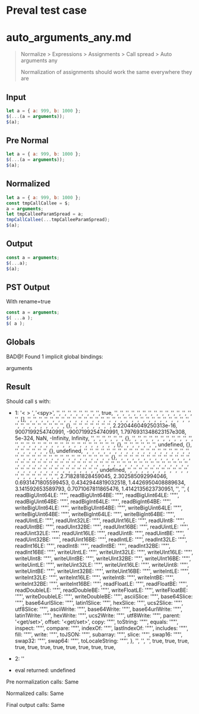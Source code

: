 # Preval test case

# auto_arguments_any.md

> Normalize > Expressions > Assignments > Call spread > Auto arguments any
>
> Normalization of assignments should work the same everywhere they are

## Input

`````js filename=intro
let a = { a: 999, b: 1000 };
$(...(a = arguments));
$(a);
`````

## Pre Normal


`````js filename=intro
let a = { a: 999, b: 1000 };
$(...(a = arguments));
$(a);
`````

## Normalized


`````js filename=intro
let a = { a: 999, b: 1000 };
const tmpCallCallee = $;
a = arguments;
let tmpCalleeParamSpread = a;
tmpCallCallee(...tmpCalleeParamSpread);
$(a);
`````

## Output


`````js filename=intro
const a = arguments;
$(...a);
$(a);
`````

## PST Output

With rename=true

`````js filename=intro
const a = arguments;
$( ...a );
$( a );
`````

## Globals

BAD@! Found 1 implicit global bindings:

arguments

## Result

Should call `$` with:
 - 1: 
  '<$>',
  '<$spy>',
  '<function>',
  '<function>',
  '<function>',
  '<function>',
  '<function>',
  '<function>',
  '<function>',
  '<function>',
  true,
  '<function>',
  '<function>',
  '<function>',
  '<function>',
  '<function>',
  '<function>',
  '<function>',
  '<function>',
  '<function>',
  '<function>',
  '<function>',
  '<function>',
  '<function>',
  '<function>',
  '<function>',
  [],
  '<function>',
  '<function>',
  '<function>',
  '<function>',
  '<function>',
  '<function>',
  '<function>',
  '<function>',
  '<function>',
  '<function>',
  '<function>',
  '<function>',
  '<function>',
  '<function>',
  '<function>',
  '<function>',
  '<function>',
  '<function>',
  '<function>',
  '<function>',
  '<function>',
  '<function>',
  '<function>',
  '<function>',
  '<function>',
  '<function>',
  '<function>',
  '<function>',
  '<function>',
  '<function>',
  '<function>',
  '<function>',
  '<function>',
  '<function>',
  '<function>',
  '<function>',
  '<function>',
  '<function>',
  {},
  '<function>',
  '<function>',
  '<function>',
  '<function>',
  '<function>',
  '<function>',
  '<function>',
  2.220446049250313e-16,
  9007199254740991,
  -9007199254740991,
  1.7976931348623157e308,
  5e-324,
  NaN,
  -Infinity,
  Infinity,
  '<function>',
  '<function>',
  '<function>',
  '<function>',
  '<function>',
  '<function>',
  {},
  '<function>',
  '<function>',
  '<function>',
  '<function>',
  '<function>',
  '<function>',
  '<function>',
  '<function>',
  '<function>',
  '<function>',
  '<function>',
  '<function>',
  '<function>',
  '<function>',
  '<function>',
  '<function>',
  '<function>',
  '<function>',
  '<function>',
  '<function>',
  '<function>',
  '<function>',
  '<function>',
  '<function>',
  '<function>',
  '<function>',
  '<function>',
  '<function>',
  '<function>',
  {},
  '<function>',
  '<function>',
  '<function>',
  '<function>',
  '<function>',
  '<function>',
  undefined,
  {},
  '<function>',
  '<function>',
  '<function>',
  '<function>',
  '<function>',
  '<function>',
  {},
  undefined,
  '<function>',
  '<function>',
  '<function>',
  '<function>',
  '<function>',
  '<function>',
  '<function>',
  '<function>',
  '<function>',
  '<function>',
  '<function>',
  '<function>',
  '<function>',
  '<function>',
  '<function>',
  '<function>',
  '<function>',
  '<function>',
  '<function>',
  '<function>',
  '<function>',
  '<function>',
  '<function>',
  '<function>',
  '<function>',
  '<function>',
  '<function>',
  '<function>',
  '<function>',
  '<function>',
  '<function>',
  '<function>',
  '<function>',
  '<function>',
  '<function>',
  '<function>',
  {},
  '<function>',
  '<function>',
  '<function>',
  '<function>',
  '<function>',
  '<function>',
  '<function>',
  '<function>',
  '<function>',
  '<function>',
  '<function>',
  '<function>',
  '<function>',
  '<function>',
  '<function>',
  '<function>',
  '<function>',
  '<function>',
  '<function>',
  '<function>',
  '<function>',
  '<function>',
  '<function>',
  '<function>',
  '<function>',
  '<function>',
  '<function>',
  '<function>',
  '<function>',
  '<function>',
  '<function>',
  '<function>',
  '<function>',
  '<function>',
  '<function>',
  '<function>',
  '<function>',
  '<function>',
  '<function>',
  '<function>',
  '<function>',
  '<function>',
  '<function>',
  '<function>',
  '<function>',
  '<function>',
  '<function>',
  '<function>',
  '<function>',
  '<function>',
  '<function>',
  '<function>',
  '<function>',
  '<function>',
  '<function>',
  '<function>',
  '<function>',
  '<function>',
  '<function>',
  undefined,
  '<function>',
  '<function>',
  '<function>',
  '<function>',
  '<function>',
  '<function>',
  '<function>',
  '<function>',
  '<function>',
  '<function>',
  '<function>',
  '<function>',
  '<function>',
  '<function>',
  '<function>',
  '<function>',
  '<function>',
  '<function>',
  '<function>',
  2.718281828459045,
  2.302585092994046,
  0.6931471805599453,
  0.4342944819032518,
  1.4426950408889634,
  3.141592653589793,
  0.7071067811865476,
  1.4142135623730951,
  '<function>',
  '<function>',
  {
    readBigUInt64LE: '"<function>"',
    readBigUInt64BE: '"<function>"',
    readBigUint64LE: '"<function>"',
    readBigUint64BE: '"<function>"',
    readBigInt64LE: '"<function>"',
    readBigInt64BE: '"<function>"',
    writeBigUInt64LE: '"<function>"',
    writeBigUInt64BE: '"<function>"',
    writeBigUint64LE: '"<function>"',
    writeBigUint64BE: '"<function>"',
    writeBigInt64LE: '"<function>"',
    writeBigInt64BE: '"<function>"',
    readUIntLE: '"<function>"',
    readUInt32LE: '"<function>"',
    readUInt16LE: '"<function>"',
    readUInt8: '"<function>"',
    readUIntBE: '"<function>"',
    readUInt32BE: '"<function>"',
    readUInt16BE: '"<function>"',
    readUintLE: '"<function>"',
    readUint32LE: '"<function>"',
    readUint16LE: '"<function>"',
    readUint8: '"<function>"',
    readUintBE: '"<function>"',
    readUint32BE: '"<function>"',
    readUint16BE: '"<function>"',
    readIntLE: '"<function>"',
    readInt32LE: '"<function>"',
    readInt16LE: '"<function>"',
    readInt8: '"<function>"',
    readIntBE: '"<function>"',
    readInt32BE: '"<function>"',
    readInt16BE: '"<function>"',
    writeUIntLE: '"<function>"',
    writeUInt32LE: '"<function>"',
    writeUInt16LE: '"<function>"',
    writeUInt8: '"<function>"',
    writeUIntBE: '"<function>"',
    writeUInt32BE: '"<function>"',
    writeUInt16BE: '"<function>"',
    writeUintLE: '"<function>"',
    writeUint32LE: '"<function>"',
    writeUint16LE: '"<function>"',
    writeUint8: '"<function>"',
    writeUintBE: '"<function>"',
    writeUint32BE: '"<function>"',
    writeUint16BE: '"<function>"',
    writeIntLE: '"<function>"',
    writeInt32LE: '"<function>"',
    writeInt16LE: '"<function>"',
    writeInt8: '"<function>"',
    writeIntBE: '"<function>"',
    writeInt32BE: '"<function>"',
    writeInt16BE: '"<function>"',
    readFloatLE: '"<function>"',
    readFloatBE: '"<function>"',
    readDoubleLE: '"<function>"',
    readDoubleBE: '"<function>"',
    writeFloatLE: '"<function>"',
    writeFloatBE: '"<function>"',
    writeDoubleLE: '"<function>"',
    writeDoubleBE: '"<function>"',
    asciiSlice: '"<function>"',
    base64Slice: '"<function>"',
    base64urlSlice: '"<function>"',
    latin1Slice: '"<function>"',
    hexSlice: '"<function>"',
    ucs2Slice: '"<function>"',
    utf8Slice: '"<function>"',
    asciiWrite: '"<function>"',
    base64Write: '"<function>"',
    base64urlWrite: '"<function>"',
    latin1Write: '"<function>"',
    hexWrite: '"<function>"',
    ucs2Write: '"<function>"',
    utf8Write: '"<function>"',
    parent: '<get/set>',
    offset: '<get/set>',
    copy: '"<function>"',
    toString: '"<function>"',
    equals: '"<function>"',
    inspect: '"<function>"',
    compare: '"<function>"',
    indexOf: '"<function>"',
    lastIndexOf: '"<function>"',
    includes: '"<function>"',
    fill: '"<function>"',
    write: '"<function>"',
    toJSON: '"<function>"',
    subarray: '"<function>"',
    slice: '"<function>"',
    swap16: '"<function>"',
    swap32: '"<function>"',
    swap64: '"<function>"',
    toLocaleString: '"<function>"',
  },
  '<function>',
  '<function>',
  '<function>',
  true,
  true,
  true,
  true,
  true,
  true,
  true,
  true,
  true,
  true,
  true,

 - 2: '<Global Arguments>'
 - eval returned: undefined

Pre normalization calls: Same

Normalized calls: Same

Final output calls: Same
